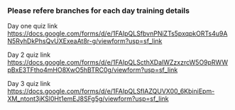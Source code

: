 ### Please refere branches for each day training details

Day one quiz link
https://docs.google.com/forms/d/e/1FAIpQLSfbvnPNiZTs5pxqpkORTs4u9AN5RyhDkPhsQvUXExeaAt8r-g/viewform?usp=sf_link


Day 2 quiz link
https://docs.google.com/forms/d/e/1FAIpQLScthXDaIWZzxzrcW5O9pRWWpBxE3TFtho4mHO8XwO5hBTRC0g/viewform?usp=sf_link


Day 3 quiz link
https://docs.google.com/forms/d/e/1FAIpQLSfIAZQUVX00_6KbiniEpm-XM_ntont3jKSl0Ht1emEJ8SFg5g/viewform?usp=sf_link
